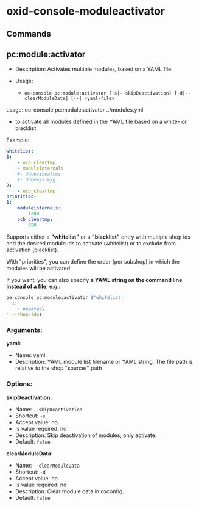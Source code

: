 # oxid-console-moduleactivator

## Commands

pc:module:activator
--------------------

* Description: Activates multiple modules, based on a YAML file
* Usage:

  * `oe-console pc:module:activator [-s|--skipDeactivation] [-d|--clearModuleData] [--] <yaml-file>`

usage:
oe-console pc:module:activator ../modules.yml
- to activate all modules defined in the YAML file based
on a white- or blacklist

Example:

```yaml
whitelist:
1:
    - ocb_cleartmp
    - moduleinternals
    #- ddoevisualcms
    #- ddoewysiwyg
2:
    - ocb_cleartmp
priorities:
1:
    moduleinternals:
        1200
    ocb_cleartmp:
        950
```

Supports either a __"whitelist"__ or a __"blacklist"__ entry with multiple shop ids and the desired module ids to activate (whitelist) or to exclude from activation (blacklist).

With "priorities", you can define the order (per subshop) in which the modules will be activated.

If you want, you can also specify __a YAML string on the command line instead of a file__, e.g.:

```bash
oe-console pc:module:activator $'whitelist:
  1:
    - oepaypal
' --shop-id=1
```

### Arguments:

**yaml:**

* Name: yaml
* Description: YAML module list filename or YAML string. The file path is relative to the shop "source/" path

### Options:

**skipDeactivation:**

* Name: `--skipDeactivation`
* Shortcut: `-s`
* Accept value: no
* Is value required: no
* Description: Skip deactivation of modules, only activate.
* Default: `false`

**clearModuleData:**

* Name: `--clearModuleData`
* Shortcut: `-d`
* Accept value: no
* Is value required: no
* Description: Clear module data in oxconfig.
* Default: `false`

